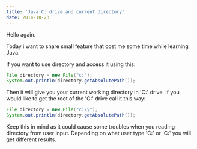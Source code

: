 ```yaml
---
title: 'Java C: drive and current directory'
date: 2014-10-23
---
```


Hello again.

Today i want to share small feature that cost me some time while learning Java.

If you want to use directory and access it using this:

```java
File directory = new File("c:");
System.out.println(directory.getAbsolutePath());
```

Then it will give you your current working directory in 'C:' drive. If you would like to get the root of the 'C:' drive call it this way:

```java
File directory = new File("c:\\");
System.out.println(directory.getAbsolutePath());
```

Keep this in mind as it could cause some troubles when you reading directory from user input. Depending on what user type 'C:' or 'C:\' you will get different results.
